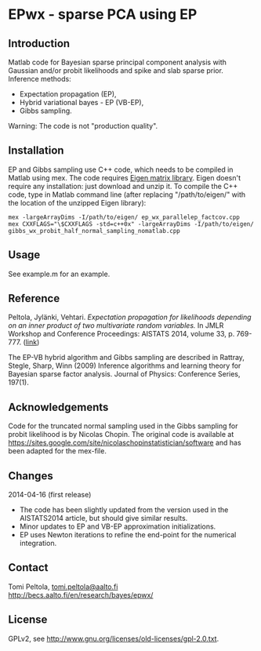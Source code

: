 EPwx - sparse PCA using EP
==========================

Introduction
------------

Matlab code for Bayesian sparse principal component analysis with Gaussian and/or probit likelihoods and spike and slab sparse prior. Inference methods:

 * Expectation propagation (EP),
 * Hybrid variational bayes - EP (VB-EP),
 * Gibbs sampling.

Warning: The code is not "production quality".

Installation
------------

EP and Gibbs sampling use C++ code, which needs to be compiled in Matlab using mex. The code requires [Eigen matrix library][Eigen]. Eigen doesn't require any installation: just download and unzip it. To compile the C++ code, type in Matlab command line (after replacing "/path/to/eigen/" with the location of the unzipped Eigen library):

```
mex -largeArrayDims -I/path/to/eigen/ ep_wx_parallelep_factcov.cpp
mex CXXFLAGS="\$CXXFLAGS -std=c++0x" -largeArrayDims -I/path/to/eigen/ gibbs_wx_probit_half_normal_sampling_nomatlab.cpp
```

  [Eigen]: http://eigen.tuxfamily.org

Usage
-----

See example.m for an example.

Reference
---------

Peltola, Jylänki, Vehtari. _Expectation propagation for likelihoods depending on an inner product of two multivariate random variables._ In JMLR Workshop and Conference Proceedings: AISTATS 2014, volume 33, p. 769-777. ([link][])

The EP-VB hybrid algorithm and Gibbs sampling are described in Rattray, Stegle, Sharp, Winn (2009) Inference algorithms and learning theory for Bayesian sparse factor analysis. Journal of Physics: Conference Series, 197(1).

  [link]: http://jmlr.org/proceedings/papers/v33/peltola14.html

Acknowledgements
----------------

Code for the truncated normal sampling used in the Gibbs sampling for probit likelihood is by Nicolas Chopin. The original code is available at https://sites.google.com/site/nicolaschopinstatistician/software and has been adapted for the mex-file.

Changes
-------

2014-04-16 (first release)
 * The code has been slightly updated from the version used in the AISTATS2014 article, but should give similar results.
 * Minor updates to EP and VB-EP approximation initializations.
 * EP uses Newton iterations to refine the end-point for the numerical integration.

Contact
-------

Tomi Peltola, tomi.peltola@aalto.fi
http://becs.aalto.fi/en/research/bayes/epwx/

License
-------

GPLv2, see http://www.gnu.org/licenses/old-licenses/gpl-2.0.txt.
